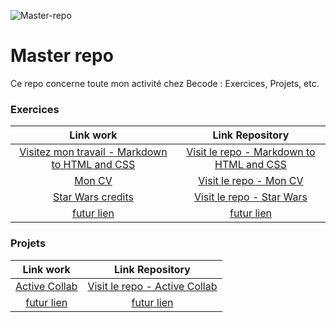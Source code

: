 ![Master-repo][react_repo]

[react_repo]: https://github-readme-stats.vercel.app/api/pin/?username=Sylvain-Valvassori&repo=Master-repo&cache_seconds=86400&theme=react

# Master repo
Ce repo concerne toute mon activité chez Becode : Exercices, Projets, etc. 

### Exercices 
| Link work|Link Repository|
| :--: | :--: |
| [Visitez mon travail - Markdown to HTML and CSS](https://sylvain-valvassori.github.io/Markdown-warmup-html-css/) | [Visit le repo - Markdown to HTML and CSS](https://github.com/Sylvain-Valvassori/Markdown-warmup-html-css.git) |
| [Mon CV](https://sylvain-valvassori.github.io/My-CV/) | [Visit le repo - Mon CV](https://github.com/Sylvain-Valvassori/My-CV) |         
| [Star Wars credits](https://sylvain-valvassori.github.io/Star-Wars-crawl/) | [Visit le repo - Star Wars](https://github.com/Sylvain-Valvassori/Star-Wars-crawl) |          
| [futur lien](https://www.google.com) | [futur lien](https://www.google.com) |









### Projets
| Link work|Link Repository|
| :--: | :--: |
| [Active Collab](https://sylvain-valvassori.github.io/Project-active.collab.github.io/) | [Visit le repo - Active Collab](https://github.com/Sylvain-Valvassori/Project-active.collab.github.io) |
| [futur lien](https://www.google.com) | [futur lien](https://www.google.com) |


